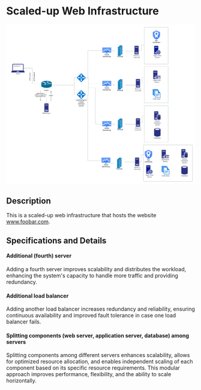 # Scaled-up Web Infrastructure

<img src="https://raw.githubusercontent.com/Maddily/alx-system_engineering-devops/master/0x09-web_infrastructure_design/3-scale_up.png" alt="Scaled-up Web Infrastructure">

## Description

This is a scaled-up web infrastructure that hosts the website www.foobar.com.

## Specifications and Details

#### Additional (fourth) server
Adding a fourth server improves scalability and distributes the workload, enhancing the system's capacity to handle more traffic and providing redundancy.

#### Additional load balancer
Adding another load balancer increases redundancy and reliability, ensuring continuous availability and improved fault tolerance in case one load balancer fails.

#### Splitting components (web server, application server, database) among servers
Splitting components among different servers enhances scalability, allows for optimized resource allocation, and enables independent scaling of each component based on its specific resource requirements. This modular approach improves performance, flexibility, and the ability to scale horizontally.
